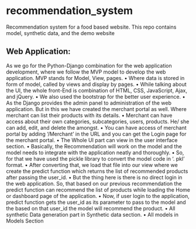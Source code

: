 # recommendation_system
Recommendation system for a food based website. This repo contains model, synthetic data, and the demo website


## Web Application:
As we go for the Python-Django combination for the web application development, where we follow the MVP model to develop the web application.
MVP stands for Model, View, pages.
•	Where data is stored in form of model, called by views and display by pages.
•	While talking about the UI, the whole front-End is combination of HTML, CSS, JavaScript, Ajax, and jQuery.
•	We also used the bootstrap for the better user experience.
•	As the Django provides the admin panel to administration of the web application. But in this we have created the merchant portal as well. Where merchant can list their products with its details. 
•	Merchant can have access about their own categories, subcategories, users, products. He/ she can add, edit, and delete the amongst.
•	You can have access of merchant portal by adding ‘/Merchant’ in the URL and you can get the Login page for the merchant portal.
•	 The Whole UI part can view in the user interface section.
•	Basically, the Recommendation will work on the model and the model needs to integrate with the application neatly and thoroughly.
•	So, for that we have used the pickle library to convert the model code in 
‘. pkl’ format. 
•	After converting that, we load that file into our view where we create the predict function which returns the list of recommended products after passing the user_id.
•	But the thing here is there is no direct login in the web application. So, that based on our previous recommendation the predict function can recommend the list of products while loading the Home or dashboard page of the application.
•	Now, if user login to the application, predict function gets the user_id as its parameter to pass to the model and the based on that user_id the model will recommend the product.
•	All synthetic Data generation part in Synthetic data section.
•	All models in Models Section
